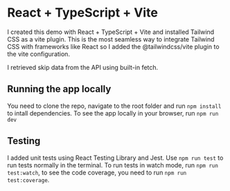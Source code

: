 # React + TypeScript + Vite

I created this demo with React + TypeScript + Vite and installed Tailwind CSS as a vite plugin. This is the most seamless way to integrate Tailwind CSS with frameworks like React so I added the @tailwindcss/vite plugin to the vite configuration.

I retrieved skip data from the API using built-in fetch.

## Running the app locally

You need to clone the repo, navigate to the root folder and run `npm install` to intall dependencies. To see the app locally in your browser, run `npm run dev`

## Testing

I added unit tests using React Testing Library and Jest. Use `npm run test` to run tests normally in the terminal. To run tests in watch mode, run `npm run test:watch`, to see the code coverage, you need to run `npm run test:coverage`.
